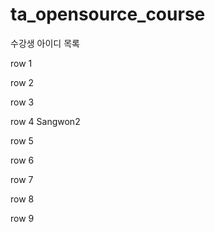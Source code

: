 # ta_opensource_course

수강생 아이디 목록

row 1

row 2

row 3

row 4
Sangwon2

row 5

row 6

row 7

row 8

row 9
